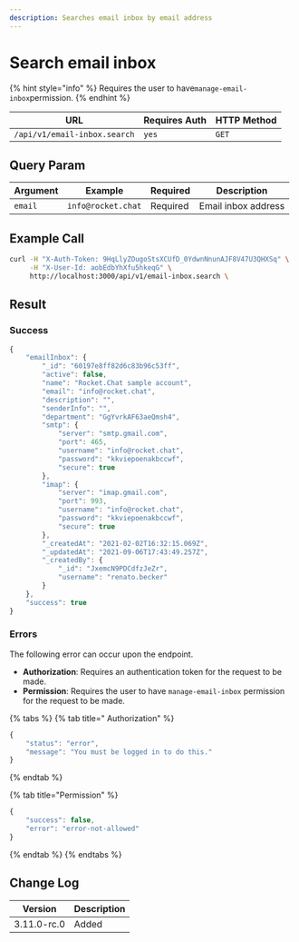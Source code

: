 ```yaml
---
description: Searches email inbox by email address
---
```


# Search email inbox

{% hint style="info" %}
Requires the user to have`manage-email-inbox`permission.
{% endhint %}

| URL                          | Requires Auth | HTTP Method |
| ---------------------------- | ------------- | ----------- |
| `/api/v1/email-inbox.search` | `yes`         | `GET`       |

## Query Param

| Argument | Example            | Required | Description         |
| -------- | ------------------ | -------- | ------------------- |
| `email`  | `info@rocket.chat` | Required | Email inbox address |

## Example Call

```bash
curl -H "X-Auth-Token: 9HqLlyZOugoStsXCUfD_0YdwnNnunAJF8V47U3QHXSq" \
     -H "X-User-Id: aobEdbYhXfu5hkeqG" \
     http://localhost:3000/api/v1/email-inbox.search \
```

## &#x20;Result

### Success

```javascript
{
    "emailInbox": {
        "_id": "60197e8ff82d6c83b96c53ff",
        "active": false,
        "name": "Rocket.Chat sample account",
        "email": "info@rocket.chat",
        "description": "",
        "senderInfo": "",
        "department": "GgYvrkAF63aeQmsh4",
        "smtp": {
            "server": "smtp.gmail.com",
            "port": 465,
            "username": "info@rocket.chat",
            "password": "kkviepoenakbccwf",
            "secure": true
        },
        "imap": {
            "server": "imap.gmail.com",
            "port": 993,
            "username": "info@rocket.chat",
            "password": "kkviepoenakbccwf",
            "secure": true
        },
        "_createdAt": "2021-02-02T16:32:15.069Z",
        "_updatedAt": "2021-09-06T17:43:49.257Z",
        "_createdBy": {
            "_id": "JxemcN9PDCdfzJeZr",
            "username": "renato.becker"
        }
    },
    "success": true
}
```

### Errors

The following error can occur upon the endpoint.

* **Authorization**: Requires an authentication token for the request to be made.
* **Permission**: Requires the user to have `manage-email-inbox` permission for the request to be made.

{% tabs %}
{% tab title=" Authorization" %}
```javascript
{
    "status": "error",
    "message": "You must be logged in to do this."
}
```
{% endtab %}

{% tab title="Permission" %}
```javascript
{
    "success": false,
    "error": "error-not-allowed"
}
```
{% endtab %}
{% endtabs %}

## Change Log

| Version     | Description |
| ----------- | ----------- |
| 3.11.0-rc.0 | Added       |
